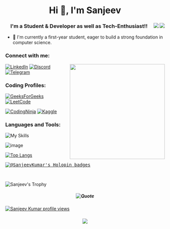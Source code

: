 
<h1 align="center">Hi 👋, I'm Sanjeev</h1>




<a target="_blank">
<img align="right" src="https://user-images.githubusercontent.com/3369400/139447912-e0f43f33-6d9f-45f8-be46-2df5bbc91289.png#gh-dark-mode-only"/>
<img align="right" src="https://user-images.githubusercontent.com/3369400/139448065-39a229ba-4b06-434b-bc67-616e2ed80c8f.png#gh-light-mode-only"/>

<h3 align="center">I'm a Student & Developer as well as Tech-Enthusiast!!</h3>

- 🌱 I'm currently a first-year student, eager to build a strong foundation in computer science.


<h3 align="left">Connect with me:</h3>
<img align="right" width="300px" src="https://user-images.githubusercontent.com/74038190/212750996-938b257b-266c-45a7-9af7-655341c0f58b.gif"/>

[![LinkedIn](https://img.shields.io/badge/linkedin-%230077B5.svg?style=for-the-badge&logo=linkedin&logoColor=white)](https://in.linkedin.com/in/sanjeev-kumar78)
[![Discord](https://img.shields.io/badge/Discord-%235865F2.svg?style=for-the-badge&logo=discord&logoColor=white)](https://discord.com/users/sanjeevkumar78)
[![Telegram](https://img.shields.io/badge/Telegram-2CA5E0?style=for-the-badge&logo=telegram&logoColor=white)](https://t.me/Sanjeev032)
<h3 align="left">Coding Profiles:</h3>

[![GeeksForGeeks](https://img.shields.io/badge/GeeksforGeeks-gray?style=for-the-badge&logo=geeksforgeeks&logoColor=35914c)](https://auth.geeksforgeeks.org/user/sanjeevkumar032)
[![LeetCode](https://img.shields.io/badge/LeetCode-000000?style=for-the-badge&logo=LeetCode&logoColor=#d16c06)](https://leetcode.com/u/Sanjeev-Kumar78/)
<!--[![Hackerrank](https://img.shields.io/badge/-Hackerrank-2EC866?style=for-the-badge&logo=HackerRank&logoColor=white)](https://www.hackerrank.com/@premchandrasing1)-->
[![CodingNinja](https://img.shields.io/badge/Coding%20Ninjas-DD6620.svg?style=for-the-badge&logo=Coding-Ninjas&logoColor=white)](https://www.naukri.com/code360/profile/f136673e-6e6d-4e88-843e-e1b758eddcc1)
[![Kaggle](https://img.shields.io/badge/Kaggle-035a7d?style=for-the-badge&logo=kaggle&logoColor=white)](https://www.kaggle.com/sanjeevkumar78/)
<h3 align="left">Languages and Tools:</h3>

![My Skills](https://skillicons.dev/icons?i=gcp,docker,git,python,flask,cpp,linux,mysql,mongodb,postman,javascript,nodejs,html,css,bootstrap,ai,ps&perline=8)

![image](https://user-images.githubusercontent.com/74038190/212284100-561aa473-3905-4a80-b561-0d28506553ee.gif)

[![Top Langs](https://github-readme-stats.vercel.app/api/top-langs/?username=Sanjeev-Kumar78&layout=compact&theme=midnight-purple)](https://github.com/Sanjeev-Kumar78/github-readme-stats)

<div>
<kbd>

[![@SanjeevKumar's Holopin badges](https://holopin.me/SanjeevKumar)](https://holopin.io/@SanjeevKumar)
</kbd>
</div>

<br>

<!-- ![Sanjeev's GitHub stats](https://github-readme-stats.vercel.app/api?username=Sanjeev-Kumar78&show_icons=true&theme=midnight-purple) -->

![Sanjeev's Trophy ](https://github-profile-trophy.vercel.app/?username=Sanjeev-Kumar78&theme=radical)

<h5 align="center">

![Quote](https://quotes-github-readme.vercel.app/api?type=horizontal&theme=dracula&border=true)
</h5>

[![Sanjeev Kumar profile views](https://u8views.com/api/v1/github/profiles/62820550/views/total-count.svg)](https://u8views.com/github/Sanjeev-Kumar78)

<h3 align="center">
  <img
    src="https://readme-typing-svg.herokuapp.com/?font=Righteous&size=25&center=true&vCenter=true&width=500&height=70&duration=4000&lines=Thanks+for+visiting!+✌️;"
  />
</h3>
  
